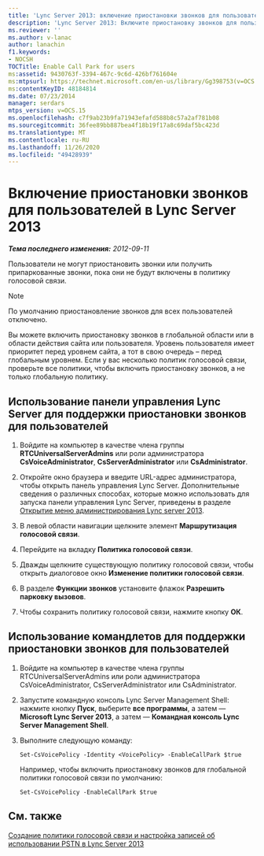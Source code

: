 ```yaml
---
title: 'Lync Server 2013: включение приостановки звонков для пользователей'
description: 'Lync Server 2013: Включите приостановку звонков для пользователей.'
ms.reviewer: ''
ms.author: v-lanac
author: lanachin
f1.keywords:
- NOCSH
TOCTitle: Enable Call Park for users
ms:assetid: 9430763f-3394-467c-9c6d-426bf761604e
ms:mtpsurl: https://technet.microsoft.com/en-us/library/Gg398753(v=OCS.15)
ms:contentKeyID: 48184814
ms.date: 07/23/2014
manager: serdars
mtps_version: v=OCS.15
ms.openlocfilehash: c7f9ab23b9fa71943efafd588b8c57a2af781b08
ms.sourcegitcommit: 36fee89bb887bea4f18b19f17a8c69daf5bc423d
ms.translationtype: MT
ms.contentlocale: ru-RU
ms.lasthandoff: 11/26/2020
ms.locfileid: "49428939"
---
```

# <a name="enable-call-park-for-users-in-lync-server-2013"></a>Включение приостановки звонков для пользователей в Lync Server 2013

<div data-xmlns="http://www.w3.org/1999/xhtml">

<div class="topic" data-xmlns="http://www.w3.org/1999/xhtml" data-msxsl="urn:schemas-microsoft-com:xslt" data-cs="https://msdn.microsoft.com/">

<div data-asp="https://msdn2.microsoft.com/asp">



</div>

<div id="mainSection">

<div id="mainBody">

<span> </span>

_**Тема последнего изменения:** 2012-09-11_

Пользователи не могут приостановить звонки или получить припаркованные звонки, пока они не будут включены в политику голосовой связи.

<div>


> [!NOTE]  
> По умолчанию приостановление звонков для всех пользователей отключено.



</div>

Вы можете включить приостановку звонков в глобальной области или в области действия сайта или пользователя. Уровень пользователя имеет приоритет перед уровнем сайта, а тот в свою очередь – перед глобальным уровнем. Если у вас несколько политик голосовой связи, проверьте все политики, чтобы включить приостановку звонков, а не только глобальную политику.

<div>

## <a name="to-use-lync-server-control-panel-to-enable-call-park-for-users"></a>Использование панели управления Lync Server для поддержки приостановки звонков для пользователей

1.  Войдите на компьютер в качестве члена группы **RTCUniversalServerAdmins** или роли администратора **CsVoiceAdministrator**, **CsServerAdministrator** или **CsAdministrator**.

2.  Откройте окно браузера и введите URL-адрес администратора, чтобы открыть панель управления Lync Server. Дополнительные сведения о различных способах, которые можно использовать для запуска панели управления Lync Server, приведены в разделе [Открытие меню администрирования Lync server 2013](lync-server-2013-open-lync-server-administrative-tools.md).

3.  В левой области навигации щелкните элемент **Маршрутизация голосовой связи**.

4.  Перейдите на вкладку **Политика голосовой связи**.

5.  Дважды щелкните существующую политику голосовой связи, чтобы открыть диалоговое окно **Изменение политики голосовой связи**.

6.  В разделе **Функции звонков** установите флажок **Разрешить парковку вызовов**.

7.  Чтобы сохранить политику голосовой связи, нажмите кнопку **ОК**.

</div>

<div>

## <a name="to-use-cmdlets-to-enable-call-park-for-users"></a>Использование командлетов для поддержки приостановки звонков для пользователей

1.  Войдите на компьютер в качестве члена группы RTCUniversalServerAdmins или роли администратора CsVoiceAdministrator, CsServerAdministrator или CsAdministrator.

2.  Запустите командную консоль Lync Server Management Shell: нажмите кнопку **Пуск**, выберите **все программы**, а затем — **Microsoft Lync Server 2013**, а затем — **Командная консоль Lync Server Management Shell**.

3.  Выполните следующую команду:
    
        Set-CsVoicePolicy -Identity <VoicePolicy> -EnableCallPark $true
    
    Например, чтобы включить приостановку звонков для глобальной политики голосовой связи по умолчанию:
    
        Set-CsVoicePolicy -EnableCallPark $true

</div>

<div>

## <a name="see-also"></a>См. также


[Создание политики голосовой связи и настройка записей об использовании PSTN в Lync Server 2013](lync-server-2013-create-a-voice-policy-and-configure-pstn-usage-records.md)  
  

</div>

</div>

<span> </span>

</div>

</div>

</div>

